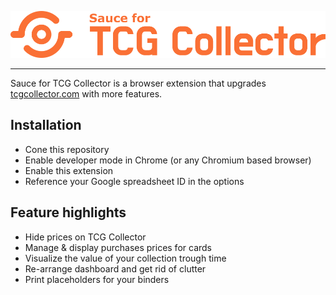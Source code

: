<p align="center">
	<img src="dist/icons/logo.png" alt="Sauce for TCG Collector">
</p>

---

Sauce for TCG Collector is a browser extension that upgrades [tcgcollector.com](https://www.tcgcollector.com/) with more features.

Installation
--------

- Cone this repository
- Enable developer mode in Chrome (or any Chromium based browser)
- Enable this extension
- Reference your Google spreadsheet ID in the options

Feature highlights
--------

* Hide prices on TCG Collector
* Manage & display purchases prices for cards
* Visualize the value of your collection trough time
* Re-arrange dashboard and get rid of clutter
* Print placeholders for your binders
